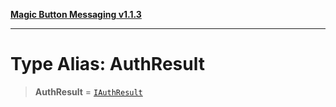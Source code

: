 [**Magic Button Messaging v1.1.3**](../README.md)

***

# Type Alias: AuthResult

> **AuthResult** = [`IAuthResult`](../interfaces/IAuthResult.md)
